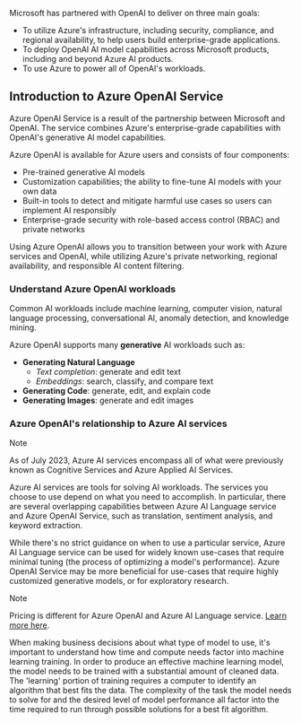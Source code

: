 Microsoft has partnered with OpenAI to deliver on three main goals:  
- To utilize Azure's infrastructure, including security, compliance, and regional availability, to help users build enterprise-grade applications.
- To deploy OpenAI AI model capabilities across Microsoft products, including and beyond Azure AI products.
- To use Azure to power all of OpenAI's workloads.  

## Introduction to Azure OpenAI Service

Azure OpenAI Service is a result of the partnership between Microsoft and OpenAI. The service combines Azure's enterprise-grade capabilities with OpenAI's generative AI model capabilities. 

Azure OpenAI is available for Azure users and consists of four components: 
- Pre-trained generative AI models 
- Customization capabilities; the ability to fine-tune AI models with your own data 
- Built-in tools to detect and mitigate harmful use cases so users can implement AI responsibly
- Enterprise-grade security with role-based access control (RBAC) and private networks

Using Azure OpenAI allows you to transition between your work with Azure services and OpenAI, while utilizing Azure's private networking, regional availability, and responsible AI content filtering. 

### Understand Azure OpenAI workloads 

Common AI workloads include machine learning, computer vision, natural language processing, conversational AI, anomaly detection, and knowledge mining.

Azure OpenAI supports many **generative** AI workloads such as: 

- **Generating Natural Language**
    - *Text completion*: generate and edit text 
    - *Embeddings*: search, classify, and compare text
- **Generating Code**: generate, edit, and explain code
- **Generating Images**: generate and edit images

### Azure OpenAI's relationship to Azure AI services 

>[!NOTE]
>As of July 2023, Azure AI services encompass all of what were previously known as Cognitive Services and Azure Applied AI Services.

Azure AI services are tools for solving AI workloads. The services you choose to use depend on what you need to accomplish. In particular, there are several overlapping capabilities between Azure AI Language service and Azure OpenAI Service, such as translation, sentiment analysis, and keyword extraction. 

While there's no strict guidance on when to use a particular service, Azure AI Language service can be used for widely known use-cases that require minimal tuning (the process of optimizing a model's performance). Azure OpenAI Service may be more beneficial for use-cases that require highly customized generative models, or for exploratory research. 

>[!NOTE]
>Pricing is different for Azure OpenAI and Azure AI Language service. [Learn more here](https://azure.microsoft.com/pricing/details/cognitive-services/openai-service?azure-portal=true).

When making business decisions about what type of model to use, it's important to understand how time and compute needs factor into machine learning training. In order to produce an effective machine learning model, the model needs to be trained with a substantial amount of cleaned data. The 'learning' portion of training requires a computer to identify an algorithm that best fits the data. The complexity of the task the model needs to solve for and the desired level of model performance all factor into the time required to run through possible solutions for a best fit algorithm. 

